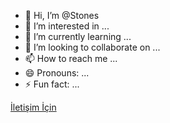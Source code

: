 - 👋 Hi, I’m @Stones
- 👀 I’m interested in ...
- 🌱 I’m currently learning ...
- 💞️ I’m looking to collaborate on ...
- 📫 How to reach me ...
- 😄 Pronouns: ...
- ⚡ Fun fact: ...

<!---
Roman10s/Roman10s is a ✨ special ✨ repository because its `README.md` (this file) appears on your GitHub profile.
You can click the Preview link to take a look at your changes.
--->
[İletişim İçin](https://discord.gg/7Br5qeVgcz)
